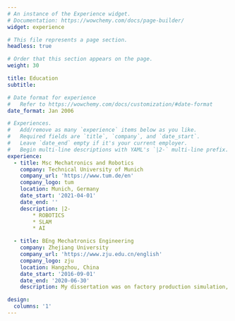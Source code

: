 ```yaml
---
# An instance of the Experience widget.
# Documentation: https://wowchemy.com/docs/page-builder/
widget: experience

# This file represents a page section.
headless: true

# Order that this section appears on the page.
weight: 30

title: Education
subtitle:

# Date format for experience
#   Refer to https://wowchemy.com/docs/customization/#date-format
date_format: Jan 2006

# Experiences.
#   Add/remove as many `experience` items below as you like.
#   Required fields are `title`, `company`, and `date_start`.
#   Leave `date_end` empty if it's your current employer.
#   Begin multi-line descriptions with YAML's `|2-` multi-line prefix.
experience:
  - title: Msc Mechatronics and Robotics
    company: Technical University of Munich
    company_url: 'https://www.tum.de/en'
    company_logo: tum
    location: Munich, Germany
    date_start: '2021-04-01'
    date_end: ''
    description: |2-
        * ROBOTICS
        * SLAM
        * AI

  - title: BEng Mechatronics Engineering
    company: Zhejiang University
    company_url: 'https://www.zju.edu.cn/english'
    company_logo: zju
    location: Hangzhou, China
    date_start: '2016-09-01'
    date_end: '2020-06-30'
    description: My dissertation was on factory production simulation, process optimization, digital twin.

design:
  columns: '1'
---
```

